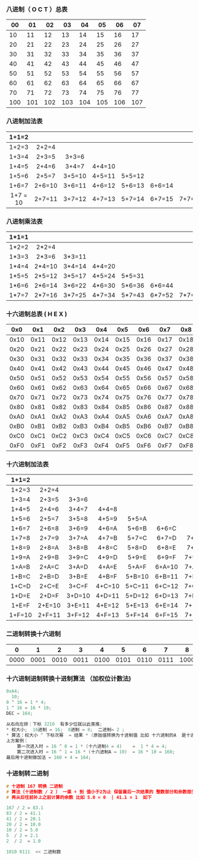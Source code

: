 ### 八进制（ O  C   T ）总表

| 00   | 01   | 02   | 03   | 04   | 05   | 06   | 07   |
| ---- | ---- | ---- | ---- | ---- | ---- | ---- | ---- |
| 10   | 11   | 12   | 13   | 14   | 15   | 16   | 17   |
| 20   | 21   | 22   | 23   | 24   | 25   | 26   | 27   |
| 30   | 31   | 32   | 33   | 34   | 35   | 36   | 37   |
| 40   | 41   | 42   | 43   | 44   | 45   | 46   | 47   |
| 50   | 51   | 52   | 53   | 54   | 55   | 56   | 57   |
| 60   | 61   | 62   | 63   | 64   | 65   | 66   | 67   |
| 70   | 71   | 72   | 73   | 74   | 75   | 76   | 77   |
| 100  | 101  | 102  | 103  | 104  | 105  | 106  | 107  |

### 八进制加法表

|  1+1=2   |        |        |        |        |        |        |
| :------: | :----: | :----: | :----: | :----: | :----: | :----: |
|  1+2=3   | 2+2=4  |        |        |        |        |        |
|  1+3=4   | 2+3=5  | 3+3=6  |        |        |        |        |
|  1+4=5   | 2+4=6  | 3+4=7  | 4+4=10 |        |        |        |
|  1+5=6   | 2+5=7  | 3+5=10 | 4+5=11 | 5+5=12 |        |        |
|  1+6=7   | 2+6=10 | 3+6=11 | 4+6=12 | 5+6=13 | 6+6=14 |        |
| 1+7 = 10 | 2+7=11 | 3+7=12 | 4+7=13 | 5+7=14 | 6+7=15 | 7+7=16 |

### 八进制乘法表

| 1*1=1 |        |        |        |        |        |        |
| :---: | :----: | :----: | :----: | :----: | :----: | :----: |
| 1*2=2 | 2*2=4  |        |        |        |        |        |
| 1*3=3 | 2*3=6  | 3*3=11 |        |        |        |        |
| 1*4=4 | 2*4=10 | 3*4=14 | 4*4=20 |        |        |        |
| 1*5=5 | 2*5=12 | 3*5=17 | 4*5=24 | 5*5=31 |        |        |
| 1*6=6 | 2*6=14 | 3*6=22 | 4*6=30 | 5*6=36 | 6*6=44 |        |
| 1*7=7 | 2*7=16 | 3*7=25 | 4*7=34 | 5*7=43 | 6*7=52 | 7*7=61 |



### 十六进制总表 ( H E X )

| 0x0  | 0x1  | 0x2  | 0x3  | 0x4  | 0x5  | 0x6  | 0x7  | 0x8  | 0x9  | 0xA  | 0xB  | 0xC  | 0xD  | 0xE  | 0xF  |
| :--: | :--: | :--: | :--: | :--: | :--: | :--: | :--: | :--: | :--: | :--: | :--: | :--: | :--: | :--: | :--: |
| 0x10 | 0x11 | 0x12 | 0x13 | 0x14 | 0x15 | 0x16 | 0x17 | 0x18 | 0x19 | 0x1A | 0x1B | 0x1C | 0x1D | 0x1E | 0x1F |
| 0x20 | 0x21 | 0x22 | 0x23 | 0x24 | 0x25 | 0x26 | 0x27 | 0x28 | 0x29 | 02xA | 0x2B | 0x2C | 0x2D | 0x2E | 0x2F |
| 0x30 | 0x31 | 0x32 | 0x33 | 0x34 | 0x35 | 0x36 | 0x37 | 0x38 | 0x39 | 0x3A | 0x3B | 0x3C | 0x3D | 0x3E | 0x3F |
| 0x40 | 0x41 | 0x42 | 0x43 | 0x44 | 0x45 | 0x46 | 0x47 | 0x48 | 0x49 | 0x4A | 0x4B | 0x4C | 0x4D | 0x4E | 0x4F |
| 0x50 | 0x51 | 0x52 | 0x53 | 0x54 | 0x55 | 0x56 | 0x57 | 0x58 | 0x59 | 0x5A | 0x5B | 0x5C | 0x5D | 0x5E | 0x5F |
| 0x60 | 0x61 | 0x62 | 0x63 | 0x64 | 0x65 | 0x66 | 0x67 | 0x68 | 0x69 | 0x6A | 0x6B | 0x6C | 0x6D | 0x6E | 0x6F |
| 0x70 | 0x71 | 0x72 | 0x73 | 0x74 | 0x75 | 0x76 | 0x77 | 0x78 | 0x79 | 0x7A | 0x7B | 0x7C | 0x7D | 0x7E | 0x7F |
| 0x80 | 0x81 | 0x82 | 0x83 | 0x84 | 0x85 | 0x86 | 0x87 | 0x88 | 0x89 | 0x9A | 0x9B | 0x9C | 0x9D | 0x9E | 0x9F |
| 0xA0 | 0xA1 | 0xA2 | 0xA3 | 0xA4 | 0xA5 | 0xA6 | 0xA7 | 0xA8 | 0xA9 | 0xAA | 0xAB | 0xAC | 0xAD | 0xAE | 0xAF |
| 0xB0 | 0xB1 | 0xB2 | 0xB3 | 0xB4 | 0xB5 | 0xB6 | 0xB7 | 0xB8 | 0xB9 | 0xBA | 0xBB | 0xBC | 0xBD | 0xBE | 0xBF |
| 0xC0 | 0xC1 | 0xC2 | 0xC3 | 0xC4 | 0xC5 | 0xC6 | 0xC7 | 0xC8 | 0xC9 | 0xCA | 0xCB | 0xCC | 0xCD | 0xCE | 0xCF |
| 0xF0 | 0xF1 | 0xF2 | 0xF3 | 0xF4 | 0xF5 | 0xF6 | 0xF7 | 0xF8 | 0xF9 | 0xFA | 0xFB | 0xFC | 0xFD | 0xFE | 0xFF |



### 十六进制加法表

| 1+1=2  |        |        |        |        |        |        |        |        |        |        |        |        |        |        |
| :----: | :----: | :----: | :----: | :----: | :----: | :----: | :----: | :----: | ------ | :----: | ------ | :----: | :----: | :----: |
| 1+2=3  | 2+2=4  |        |        |        |        |        |        |        |        |        |        |        |        |        |
| 1+3=4  | 2+3=5  | 3+3=6  |        |        |        |        |        |        |        |        |        |        |        |        |
| 1+4=5  | 2+4=6  | 3+4=7  | 4+4=8  |        |        |        |        |        |        |        |        |        |        |        |
| 1+5=6  | 2+5=7  | 3+5=8  | 4+5=9  | 5+5=A  |        |        |        |        |        |        |        |        |        |        |
| 1+6=7  | 2+6=8  | 3+6=9  | 4+6=A  | 5+6=B  | 6+6=C  |        |        |        |        |        |        |        |        |        |
| 1+7=8  | 2+7=9  | 3+7=A  | 4+7=B  | 5+7=C  | 6+7=D  | 7+7=E  |        |        |        |        |        |        |        |        |
| 1+8=9  | 2+8=A  | 3+8=B  | 4+8=C  | 5+8=D  | 6+8=E  | 7+8=F  | 8+8=10 |        |        |        |        |        |        |        |
| 1+9=A  | 2+9=B  | 3+9=C  | 4+9=D  | 5+9=E  | 6+9=F  | 7+9=10 | 8+9=11 | 9+9=12 |        |        |        |        |        |        |
| 1+A=B  | 2+A=C  | 3+A=D  | 4+A=E  | 5+A=F  | 6+A=10 | 7+A=11 | 8+A=12 | 9+A=13 | A+A=14 |        |        |        |        |        |
| 1+B=C  | 2+B=D  | 3+B=E  | 4+B=F  | 5+B=10 | 6+B=11 | 7+B=12 | 8+B=13 | 9+B=14 | A+B=15 | B+B=16 |        |        |        |        |
| 1+C=D  | 2+C=E  | 3+C=F  | 4+C=10 | 5+C=11 | 6+C=12 | 7+C=13 | 8+C=14 | 9+C=15 | A+C=16 | B+C=17 | C+C=18 |        |        |        |
| 1+D=E  | 2+D=F  | 3+D=10 | 4+D=11 | 5+D=12 | 6+D=13 | 7+D=14 | 8+D=15 | 9+D=16 | A+D=17 | B+D=18 | C+D=19 | D+D=1A |        |        |
| 1+E=F  | 2+E=10 | 3+E=11 | 4+E=12 | 5+E=13 | 6+E=14 | 7+E=15 | 8+E=16 | 9+E=17 | A+E=18 | B+E=19 | C+E=1A | D+E=1B | E+E=1C |        |
| 1+F=10 | 2+F=11 | 3+F=12 | 4+F=13 | 5+F=14 | 6+F=15 | 7+F=16 | 8+F=17 | 9+F=18 | A+F=19 | B+F=1A | C+F=1B | D+F=1C | E+F=1D | F+F=1E |



 ### 二进制转换十六进制

| 0    | 1    | 2    | 3    | 4    | 5    | 6    | 7    | 8    | 9    | A    | B    | C    | D    | E    | F    |
| ---- | ---- | ---- | ---- | ---- | ---- | ---- | ---- | ---- | ---- | ---- | ---- | ---- | ---- | ---- | ---- |
| 0000 | 0001 | 0010 | 0011 | 0100 | 0101 | 0110 | 0111 | 1000 | 1001 | 1010 | 1011 | 1100 | 1101 | 1110 | 1111 |



### 十六进制进制转换十进制算法 （加权位计数法)

```c
0xA4;
  10;
0 ^ 16 = 1 * 4;
1 ^ 16 = 16 * 10;
DEC = 164;
 
从右向左排：下标 3210  有多少位就以此类推;
* 权大小;  16进制 = 16;  8进制 = 8;  二进制= 2 ;
* 算法：权大小 ^ 下标次幂  = 结果 * (原始值转换为十进制值 比如 十六进制的A  是十进制的10) ;
上方案例：
    第一次进入时 = 16 ^ 0 = 1 * (十六进制4 = 4)    =  1 * 4 = 4;
	第二次进入时 = 16 ^ 1 = 16 * (十六进制A = 10)  = 16 * 10 = 160;
最后用十进制做加法 = 160 + 4 = 164;
```

### 十进制转二进制

```c
# 十进制 167 转换 二进制 
# 算法（十进制数 / 2 ） 一直 ÷ 到 值小于2为止 保留最后一次结果的 整数部分和余数部分 例如 1.0 = 10  
# 再从后往前补上之前计算的余数 比如 5.0 = 0  | 41.1 = 1  如下

167 / 2 = 83.1
83 / 2 = 41.1
41 / 2 = 20.1
20 / 2 = 10.0
10 / 2 = 5.0
5  / 2 = 2.1
2  / 2  = 1.0

1010 0111  << 二进制数
```


